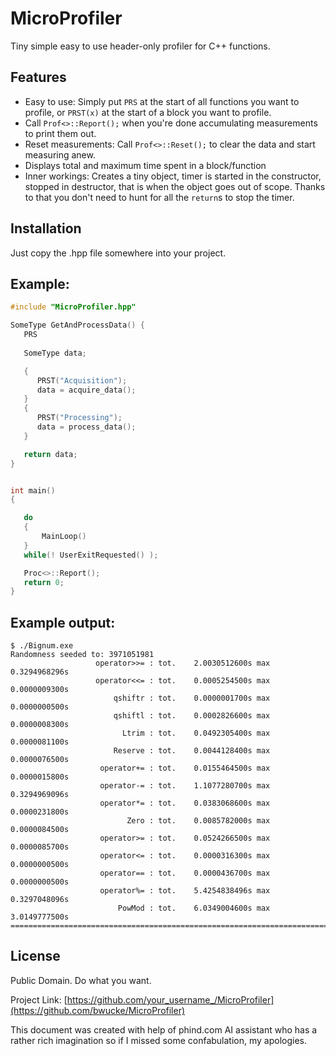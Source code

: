# MicroProfiler
Tiny simple easy to use header-only profiler for C++ functions.

## Features

- Easy to use: Simply put `PRS` at the start of all functions you want to profile, or `PRST(x)` at the start of a block you want to profile.
- Call `Prof<>::Report();` when you're done accumulating measurements to print them out.
- Reset measurements: Call `Prof<>::Reset();` to clear the data and start measuring anew.
- Displays total and maximum time spent in a block/function
- Inner workings: Creates a tiny object, timer is started in the constructor, stopped in destructor, that is when the object goes out of scope. Thanks to that you don't need to hunt for all the `return`s to stop the timer.

## Installation

Just copy the .hpp file somewhere into your project.

## Example:

```cpp
#include "MicroProfiler.hpp"

SomeType GetAndProcessData() {
   PRS
   
   SomeType data;

   {
      PRST("Acquisition");
      data = acquire_data();
   }
   {
      PRST("Processing");
      data = process_data();
   }

   return data;
}


int main()
{

   do
   {
       MainLoop()
   }
   while(! UserExitRequested() );

   Proc<>::Report();
   return 0;
}
```

## Example output:
```
$ ./Bignum.exe
Randomness seeded to: 3971051981
                   operator>>= : tot.    2.0030512600s max    0.3294968296s
                   operator<<= : tot.    0.0005254500s max    0.0000009300s
                       qshiftr : tot.    0.0000001700s max    0.0000000500s
                       qshiftl : tot.    0.0002826600s max    0.0000008300s
                         Ltrim : tot.    0.0492305400s max    0.0000081100s
                       Reserve : tot.    0.0044128400s max    0.0000076500s
                    operator+= : tot.    0.0155464500s max    0.0000015800s
                    operator-= : tot.    1.1077280700s max    0.3294969096s
                    operator*= : tot.    0.0383068600s max    0.0000231800s
                          Zero : tot.    0.0085782000s max    0.0000084500s
                    operator>= : tot.    0.0524266500s max    0.0000085700s
                    operator<= : tot.    0.0000316300s max    0.0000000500s
                    operator== : tot.    0.0000436700s max    0.0000000500s
                    operator%= : tot.    5.4254838496s max    0.3297048096s
                        PowMod : tot.    6.0349004600s max    3.0149777500s
===============================================================================
```

## License

Public Domain. Do what you want.

Project Link: [https://github.com/your_username_/MicroProfiler](https://github.com/bwucke/MicroProfiler)

This document was created with help of phind.com AI assistant who has a rather rich imagination so if I missed some confabulation, my apologies.
